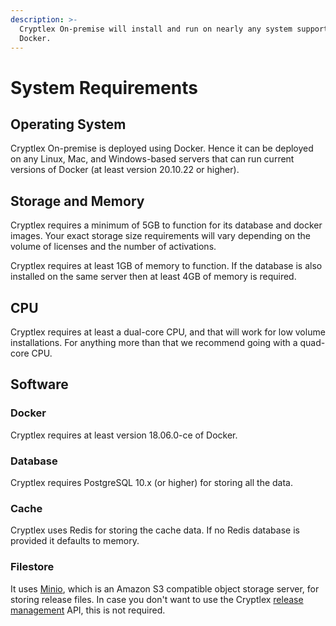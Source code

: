 ```yaml
---
description: >-
  Cryptlex On-premise will install and run on nearly any system supporting
  Docker.
---
```


# System Requirements

## Operating System

Cryptlex On-premise is deployed using Docker. Hence it can be deployed on any Linux, Mac, and Windows-based servers that can run current versions of Docker (at least version 20.10.22 or higher).&#x20;

## Storage and Memory

Cryptlex requires a minimum of 5GB to function for its database and docker images. Your exact storage size requirements will vary depending on the volume of licenses and the number of activations.

Cryptlex requires at least 1GB of memory to function. If the database is also installed on the same server then at least 4GB of memory is required.

## CPU

Cryptlex requires at least a dual-core CPU, and that will work for low volume installations. For anything more than that we recommend going with a quad-core CPU.

## Software

### Docker

Cryptlex requires at least version 18.06.0-ce of Docker.&#x20;

### Database <a href="#database" id="database"></a>

Cryptlex requires PostgreSQL 10.x (or higher) for storing all the data.

### Cache

Cryptlex uses Redis for storing the cache data. If no Redis database is provided it defaults to memory.

### Filestore

It uses [Minio](https://www.minio.io/), which is an Amazon S3 compatible object storage server, for storing release files. In case you don't want to use the Cryptlex [release management](https://docs.cryptlex.com/release-management) API, this is not required.

